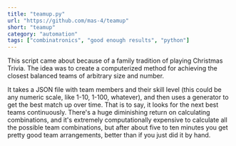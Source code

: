 ```yaml
---
title: "teamup.py"
url: "https://github.com/mas-4/teamup"
short: "teamup"
category: "automation"
tags: ["combinatronics", "good enough results", "python"]
---
```


This script came about because of a family tradition of playing Christmas
Trivia. The idea was to create a computerized method for achieving the closest
balanced teams of arbitrary size and number.

It takes a JSON file with team members and their skill level (this could be any
numeric scale, like 1-10, 1-100, whatever), and then uses a generator to get the
best match up over time. That is to say, it looks for the next best teams
continuously. There's a huge diminishing return on calculating combinations, and
it's extremely computationally expensive to calculate all the possible team
combinations, but after about five to ten minutes you get pretty good team
arrangements, better than if you just did it by hand.
